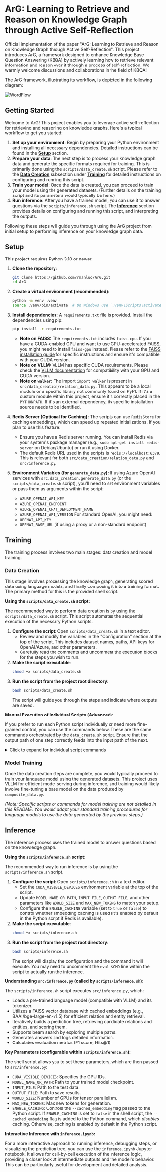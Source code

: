 # ArG: Learning to Retrieve and Reason on Knowledge Graph through Active Self-Reflection

Official implementation of the paper "ArG: Learning to Retrieve and Reason on Knowledge Graph through Active Self-Reflection". This project introduces ArG, a framework designed to enhance Knowledge Base Question Answering (KBQA) by actively learning how to retrieve relevant information and reason over it through a process of self-reflection. We warmly welcome discussions and collaborations in the field of KBQA!

The ArG framework, illustrating its workflow, is depicted in the following diagram:

![WordFlow](./ArG.png)

## Getting Started

Welcome to ArG! This project enables you to leverage active self-reflection for retrieving and reasoning on knowledge graphs. Here's a typical workflow to get you started:

1.  **Set up your environment**: Begin by preparing your Python environment and installing all necessary dependencies. Detailed instructions can be found in the **[Setup](#setup)** section.
2.  **Prepare your data**: The next step is to process your knowledge graph data and generate the specific formats required for training. This is primarily done using the `scripts/data_create.sh` script. Please refer to the **[Data Creation](#data-creation)** subsection under **[Training](#training)** for detailed instructions on configuring and running this script.
3.  **Train your model**: Once the data is created, you can proceed to train your model using the generated datasets. (Further details on the training script and its parameters would typically be here.)
4.  **Run inference**: After you have a trained model, you can use it to answer questions via the `scripts/inference.sh` script. The **[Inference](#inference)** section provides details on configuring and running this script, and interpreting the outputs.

Following these steps will guide you through using the ArG project from initial setup to performing inference on your knowledge graph data.

## Setup

This project requires Python 3.10 or newer.

1.  **Clone the repository:**
    ```bash
    git clone https://github.com/rmanluo/ArG.git
    cd ArG
    ```

2.  **Create a virtual environment (recommended):**
    ```bash
    python -m venv .venv
    source .venv/bin/activate  # On Windows use `.venv\Scripts\activate`
    ```

3.  **Install dependencies:**
    A `requirements.txt` file is provided. Install the dependencies using pip:
    ```bash
    pip install -r requirements.txt
    ```
    *   **Note on FAISS:** The `requirements.txt` includes `faiss-cpu`. If you have a CUDA-enabled GPU and want to use GPU-accelerated FAISS, you might need to install `faiss-gpu` instead. Please refer to the [FAISS installation guide](https://github.com/facebookresearch/faiss/blob/main/INSTALL.md) for specific instructions and ensure it's compatible with your CUDA version.
    *   **Note on VLLM:** VLLM has specific CUDA requirements. Please check the [VLLM documentation](https://vllm.ai/) for compatibility with your GPU and CUDA version.
    *   **Note on `walker`:** The import `import walker` is present in `src/data_creation/relation_data.py`. This appears to be a local module or a specific library not commonly found on PyPI. If it's a custom module within this project, ensure it's correctly placed in the `PYTHONPATH`. If it's an external dependency, its specific installation source needs to be identified.

4.  **Redis Server (Optional for Caching):**
    The scripts can use `RedisStore` for caching embeddings, which can speed up repeated initializations. If you plan to use this feature:
    *   Ensure you have a Redis server running. You can install Redis via your system's package manager (e.g., `sudo apt-get install redis-server` on Debian/Ubuntu) or run it using Docker.
    *   The default Redis URL used in the scripts is `redis://localhost:6379`. This is relevant for both `src/data_creation/relation_data.py` and `src/inference.py`.

5.  **Environment Variables (for `generate_data.py`):**
    If using Azure OpenAI services with `src.data_creation.generate_data.py` (or the `scripts/data_create.sh` script), you'll need to set environment variables or pass them as arguments within the script:
    *   `AZURE_OPENAI_API_KEY`
    *   `AZURE_OPENAI_ENDPOINT`
    *   `AZURE_OPENAI_CHAT_DEPLOYMENT_NAME`
    *   `AZURE_OPENAI_API_VERSION`
    For standard OpenAI, you might need:
    *   `OPENAI_API_KEY`
    *   `OPENAI_BASE_URL` (if using a proxy or a non-standard endpoint)

## Training

The training process involves two main stages: data creation and model training.

### Data Creation
This stage involves processing the knowledge graph, generating scored data using language models, and finally composing it into a training format. The primary method for this is the provided shell script.

**Using the `scripts/data_create.sh` script:**

The recommended way to perform data creation is by using the `scripts/data_create.sh` script. This script automates the sequential execution of the necessary Python scripts.

1.  **Configure the script**: Open `scripts/data_create.sh` in a text editor.
    *   Review and modify the variables in the "Configuration" section at the top of the script. This includes dataset names, paths, API keys for OpenAI/Azure, and other parameters.
    *   Carefully read the comments and uncomment the execution blocks for the steps you wish to run.
2.  **Make the script executable**:
    ```bash
    chmod +x scripts/data_create.sh
    ```
3.  **Run the script from the project root directory**:
    ```bash
    bash scripts/data_create.sh
    ```
    The script will guide you through the steps and indicate where outputs are saved.

**Manual Execution of Individual Scripts (Advanced):**

If you prefer to run each Python script individually or need more fine-grained control, you can use the commands below. These are the same commands orchestrated by the `data_create.sh` script. Ensure that the output path of one step correctly feeds into the input path of the next.

<details>
<summary>Click to expand for individual script commands</summary>

1.  **`src.data_creation.relation_data`**: Extracts relation paths between entities from a given knowledge graph dataset (e.g., WebQSP, CWQ) and saves the processed path information.
    ```bash
    python -m src.data_creation.relation_data \
      --dataset webqsp \
      --split train \
      --save_path ./output/chain_data/webqsp_train_chain_data.json \
      --n_proc 8 \
      --save
    ```

2.  **`src.data_creation.generate_data`**: Takes the output from `relation_data.py`, uses language models (OpenAI or Azure) to score aspects like relation relevance, entity relevance, path utility, and reasoning steps, then saves this augmented data.
    ```bash
    # Example using OpenAI
    python -m src.data_creation.generate_data \
      --chain_data ./output/chain_data/webqsp_train_chain_data.json \
      --model_name gpt-3.5-turbo \
      --task all \
      --output_file ./output/generate/webqsp_train_generated_data.json \
      --openai_api_key "YOUR_OPENAI_API_KEY" \
      --openai_base_url "YOUR_OPENAI_BASE_URL_IF_NEEDED" \
      --n 3 \
      --temperature 1.0

    # Example using Azure OpenAI
    # Ensure relevant Azure environment variables are set or passed as arguments.
    python -m src.data_creation.generate_data \
      --chain_data ./output/chain_data/webqsp_train_chain_data.json \
      --use_azure \
      --task all \
      --output_file ./output/generate/webqsp_train_generated_data_azure.json \
      --azure_api_key "YOUR_AZURE_API_KEY" \
      --azure_endpoint "YOUR_AZURE_ENDPOINT" \
      --azure_deployment "YOUR_AZURE_DEPLOYMENT_NAME" \
      --azure_api_version "YOUR_AZURE_API_VERSION" \
      --n 3 \
      --temperature 1.0
    ```

3.  **`src.data_creation.composite_data`**: Combines the scored and processed data from `generate_data.py` into a final format using special tokens, suitable for model training.
    ```bash
    python -m src.data_creation.composite_data \
      --input_file ./output/generate/webqsp_train_generated_data.json \
      --output_file ./output/final_training_data/webqsp_train_composed.json
    ```
</details>

### Model Training
Once the data creation steps are complete, you would typically proceed to train your language model using the generated datasets. This project uses VLLM for efficient model serving during inference, and training would likely involve fine-tuning a base model on the data produced by `composite_data.py`.

*(Note: Specific scripts or commands for model training are not detailed in this README. You would adapt your standard training procedures for language models to use the data generated by the previous steps.)*

## Inference

The inference process uses the trained model to answer questions based on the knowledge graph.

**Using the `scripts/inference.sh` script:**

The recommended way to run inference is by using the `scripts/inference.sh` script.

1.  **Configure the script**: Open `scripts/inference.sh` in a text editor.
    *   Set the `CUDA_VISIBLE_DEVICES` environment variable at the top of the script.
    *   Update `MODEL_NAME_OR_PATH`, `INPUT_FILE`, `OUTPUT_FILE`, and other parameters like `WORLD_SIZE` and `MAX_NEW_TOKENS` to match your setup.
    *   Configure the `ENABLE_CACHING` variable (set to `true` or `false`) to control whether embedding caching is used (it's enabled by default in the Python script if Redis is available).
2.  **Make the script executable**:
    ```bash
    chmod +x scripts/inference.sh
    ```
3.  **Run the script from the project root directory**:
    ```bash
    bash scripts/inference.sh
    ```
    The script will display the configuration and the command it will execute. You may need to uncomment the `eval $CMD` line within the script to actually run the inference.

**Understanding `src/inference.py` (called by `scripts/inference.sh`):**

The `scripts/inference.sh` script executes `src/inference.py`, which:
- Loads a pre-trained language model (compatible with VLLM) and its tokenizer.
- Utilizes a FAISS vector database with cached embeddings (e.g., BAAI/bge-large-en-v1.5) for efficient relation and entity retrieval.
- Iteratively builds a prediction tree, retrieving candidate relations and entities, and scoring them.
- Supports beam search by exploring multiple paths.
- Generates answers and logs detailed information.
- Calculates evaluation metrics (F1 score, Hits@1).

**Key Parameters (configurable within `scripts/inference.sh`):**

The shell script allows you to set these parameters, which are then passed to `src/inference.py`:
*   `CUDA_VISIBLE_DEVICES`: Specifies the GPU IDs.
*   `MODEL_NAME_OR_PATH`: Path to your trained model checkpoint.
*   `INPUT_FILE`: Path to the test data.
*   `OUTPUT_FILE`: Path to save results.
*   `WORLD_SIZE`: Number of GPUs for tensor parallelism.
*   `MAX_NEW_TOKENS`: Max new tokens for generation.
*   `ENABLE_CACHING`: Controls the `--cached_embedding` flag passed to the Python script. If `ENABLE_CACHING` is set to `false` in the shell script, the `--cached_embedding` flag is added to the Python command, which *disables* caching. Otherwise, caching is enabled by default in the Python script.

**Interactive Inference with `inference.ipynb`:**

For a more interactive approach to running inference, debugging steps, or visualizing the prediction tree, you can use the `inference.ipynb` Jupyter notebook. It allows for cell-by-cell execution of the inference logic, providing a closer look at intermediate outputs and the model's behavior. This can be particularly useful for development and detailed analysis.